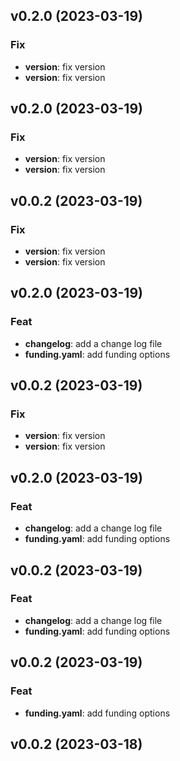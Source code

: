 ## v0.2.0 (2023-03-19)

### Fix

- **version**: fix version
- **version**: fix version

## v0.2.0 (2023-03-19)

### Fix

- **version**: fix version
- **version**: fix version

## v0.0.2 (2023-03-19)

### Fix

- **version**: fix version
- **version**: fix version

## v0.2.0 (2023-03-19)

### Feat

- **changelog**: add a change log file
- **funding.yaml**: add funding options

## v0.0.2 (2023-03-19)

### Fix

- **version**: fix version
- **version**: fix version

## v0.2.0 (2023-03-19)

### Feat

- **changelog**: add a change log file
- **funding.yaml**: add funding options

## v0.0.2 (2023-03-19)

### Feat

- **changelog**: add a change log file
- **funding.yaml**: add funding options

## v0.0.2 (2023-03-19)

### Feat

- **funding.yaml**: add funding options

## v0.0.2 (2023-03-18)
